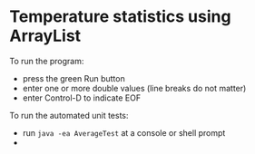 # Temperature statistics using ArrayList

To run the program:

  - press the green Run button
  - enter one or more double values (line breaks do not matter)
  - enter Control-D to indicate EOF

To run the automated unit tests:

  - run `java -ea AverageTest` at a console or shell prompt
  - 
